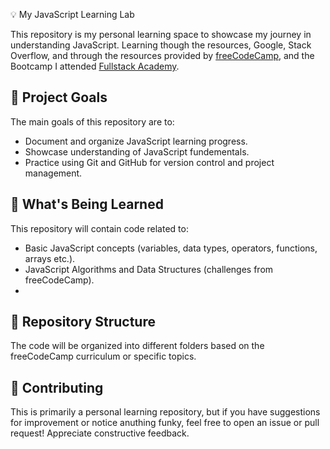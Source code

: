 💡 My JavaScript Learning Lab

This repository is my personal learning space to showcase my journey in understanding JavaScript. Learning though the resources, Google, Stack Overflow, and through the resources provided by [freeCodeCamp](https://www.freecodecamp.org/), and the Bootcamp I attended [Fullstack Academy](fullstackacademy.com).

## 🎯 Project Goals

The main goals of this repository are to:

- Document and organize JavaScript learning progress.
- Showcase understanding of JavaScript fundementals.
- Practice using Git and GitHub for version control and project management.

## 🌱 What's Being Learned

This repository will contain code related to:

- Basic JavaScript concepts (variables, data types, operators, functions, arrays etc.).
- JavaScript Algorithms and Data Structures (challenges from freeCodeCamp).
-

## 📁 Repository Structure

The code will be organized into different folders based on the freeCodeCamp curriculum or specific topics.

## 🤝 Contributing

This is primarily a personal learning repository, but if you have suggestions for improvement or notice anuthing funky, feel free to open an issue or pull request! Appreciate constructive feedback.
